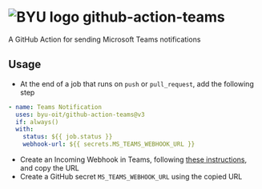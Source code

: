 # ![BYU logo](https://www.hscripts.com/freeimages/logos/university-logos/byu/byu-logo-clipart-128.gif) github-action-teams
A GitHub Action for sending Microsoft Teams notifications

## Usage
- At the end of a job that runs on `push` or `pull_request`, add the following step

```yaml
- name: Teams Notification
  uses: byu-oit/github-action-teams@v3
  if: always()
  with:
    status: ${{ job.status }}
    webhook-url: ${{ secrets.MS_TEAMS_WEBHOOK_URL }}
```

- Create an Incoming Webhook in Teams, following [these instructions](https://learn.microsoft.com/en-us/microsoftteams/platform/webhooks-and-connectors/how-to/add-incoming-webhook#create-an-incoming-webhook), and copy the URL
- Create a GitHub secret `MS_TEAMS_WEBHOOK_URL` using the copied URL

<!-- TODO: Add example pictures -->
